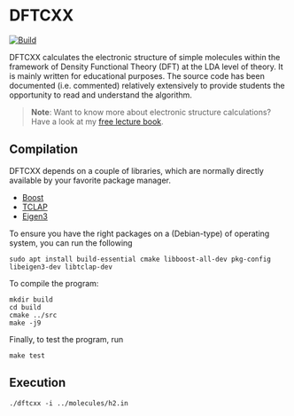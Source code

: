 # DFTCXX

[![Build](https://github.com/ifilot/dftcxx/actions/workflows/build.yml/badge.svg)](https://github.com/ifilot/dftcxx/actions/workflows/build.yml)

DFTCXX calculates the electronic structure of simple molecules within the
framework of Density Functional Theory (DFT) at the LDA level of theory. It is
mainly written for educational purposes. The source code has been documented
(i.e. commented) relatively extensively to provide students the opportunity to
read and understand the algorithm.

> **Note**: Want to know more about electronic structure calculations? Have a look at my
>  [free lecture book](https://ifilot.pages.tue.nl/elements-of-electronic-structure-theory/).


## Compilation

DFTCXX depends on a couple of libraries, which are normally directly available by your favorite package manager.

* [Boost](https://www.boost.org/)
* [TCLAP](https://tclap.sourceforge.net/)
* [Eigen3](https://eigen.tuxfamily.org/index.php?title=Main_Page)

To ensure you have the right packages on a (Debian-type) of operating system,
you can run the following

```
sudo apt install build-essential cmake libboost-all-dev pkg-config libeigen3-dev libtclap-dev
```

To compile the program:
```
mkdir build
cd build
cmake ../src
make -j9
```

Finally, to test the program, run

```
make test
```

## Execution
```
./dftcxx -i ../molecules/h2.in
```

